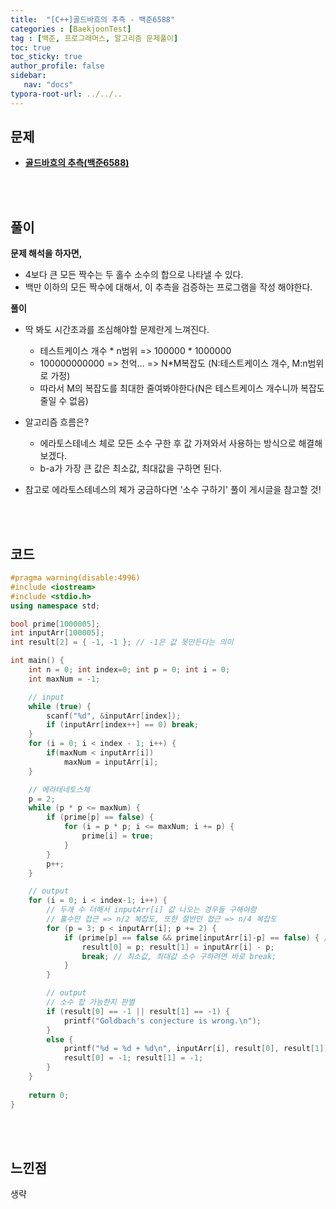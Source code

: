 ```yaml
---
title:  "[C++]골드바흐의 추측 - 백준6588"
categories : [BaekjoonTest]
tag : [백준, 프로그래머스, 알고리즘 문제풀이]
toc: true
toc_sticky: true
author_profile: false
sidebar:
   nav: "docs"
typora-root-url: ../../..
---
```




## 문제

* **[골드바흐의 추측(백준6588)](https://www.acmicpc.net/problem/6588)**

<br><br>

## 풀이

**문제 해석을 하자면,**

* 4보다 큰 모든 짝수는 두 홀수 소수의 합으로 나타낼 수 있다.
* 백만 이하의 모든 짝수에 대해서, 이 추측을 검증하는 프로그램을 작성 해야한다.



**풀이**

* 딱 봐도 시간초과를 조심해야할 문제란게 느껴진다.
  * 테스트케이스 개수 * n범위 => 100000 * 1000000
  * 100000000000 => 천억...  => N*M복잡도 (N:테스트케이스 개수, M:n범위 로 가정)
  * 따라서 M의 복잡도를 최대한 줄여봐야한다(N은 테스트케이스 개수니까 복잡도 줄일 수 없음)


* 알고리즘 흐름은?
  * 에라토스테네스 체로 모든 소수 구한 후 값 가져와서 사용하는 방식으로 해결해보겠다.
  * b-a가 가장 큰 값은 최소값, 최대값을 구하면 된다.
* 참고로 에라토스테네스의 체가 궁금하다면 '소수 구하기' 풀이 게시글을 참고할 것!




<br><br>

## 코드

```c++
#pragma warning(disable:4996)
#include <iostream>
#include <stdio.h>
using namespace std;

bool prime[1000005];
int inputArr[100005];
int result[2] = { -1, -1 }; // -1은 값 못만든다는 의미

int main() {
	int n = 0; int index=0; int p = 0; int i = 0;
	int maxNum = -1;

	// input
	while (true) {
		scanf("%d", &inputArr[index]);
		if (inputArr[index++] == 0) break;
	}
	for (i = 0; i < index - 1; i++) {
		if(maxNum < inputArr[i])
			maxNum = inputArr[i];
	}

	// 에라테네토스체
	p = 2;
	while (p * p <= maxNum) {
		if (prime[p] == false) {
			for (i = p * p; i <= maxNum; i += p) {
				prime[i] = true;
			}
		}
		p++;
	}

	// output
	for (i = 0; i < index-1; i++) {
		// 두개 수 더해서 inputArr[i] 값 나오는 경우들 구해야함
		// 홀수만 접근 => n/2 복잡도, 또한 절반만 접근 => n/4 복잡도
		for (p = 3; p < inputArr[i]; p += 2) {
			if (prime[p] == false && prime[inputArr[i]-p] == false) { // 두 수 모두 소수 라면?
				result[0] = p; result[1] = inputArr[i] - p;
				break; // 최소값, 최대값 소수 구하려면 바로 break;
			}
		}

		// output
		// 소수 합 가능한지 판별
		if (result[0] == -1 || result[1] == -1) {
			printf("Goldbach's conjecture is wrong.\n");
		}
		else {
			printf("%d = %d + %d\n", inputArr[i], result[0], result[1]);
			result[0] = -1; result[1] = -1;
		}
	}
	
	return 0;
}
```

<br><br>

## 느낀점

생략
